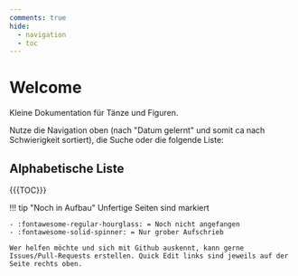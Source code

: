 ```yaml
---
comments: true
hide:
  - navigation
  - toc
---
```

# Welcome

Kleine Dokumentation für Tänze und Figuren.

Nutze die Navigation oben (nach "Datum gelernt" und somit ca nach Schwierigkeit sortiert), die Suche oder die folgende Liste:

## Alphabetische Liste

{{{TOC}}}

!!! tip "Noch in Aufbau"
    Unfertige Seiten sind markiert

    - :fontawesome-regular-hourglass: = Noch nicht angefangen
    - :fontawesome-solid-spinner: = Nur grober Aufschrieb

    Wer helfen möchte und sich mit Github auskennt, kann gerne Issues/Pull-Requests erstellen. Quick Edit links sind jeweils auf der Seite rechts oben.
